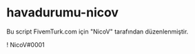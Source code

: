 # havadurumu-nicov
Bu script FivemTurk.com için "NicoV" tarafından düzenlenmiştir.

!                     NicoV#0001

